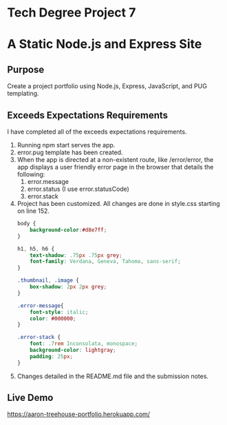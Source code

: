 # Tech Degree Project 7
# A Static Node.js and Express Site

## Purpose
Create a project portfolio using Node.js, Express, JavaScript, and PUG templating.

## Exceeds Expectations Requirements
I have completed all of the exceeds expectations requirements.

1. Running npm start serves the app.
2. error.pug template has been created.
3. When the app is directed at a non-existent route, like /error/error, the app displays a user friendly error page in the browser that details the following:
    1. error.message
    2. error.status (I use error.statusCode)
    3. error.stack
4. Project has been customized. All changes are done in style.css starting on line 152.
    ```css
    body {
        background-color:#d8e7ff;
    }

    h1, h5, h6 {
        text-shadow: .75px .75px grey;
        font-family: Verdana, Geneva, Tahoma, sans-serif;
    }   

    .thumbnail, .image {
        box-shadow: 2px 2px grey;
    }

    .error-message{
        font-style: italic;
        color: #000000;
    }

    .error-stack {
        font: .7rem Inconsolata, monospace;
        background-color: lightgray;
        padding: 25px;
    }
    ```
5. Changes detailed in the README.md file and the submission notes.

## Live Demo
https://aaron-treehouse-portfolio.herokuapp.com/